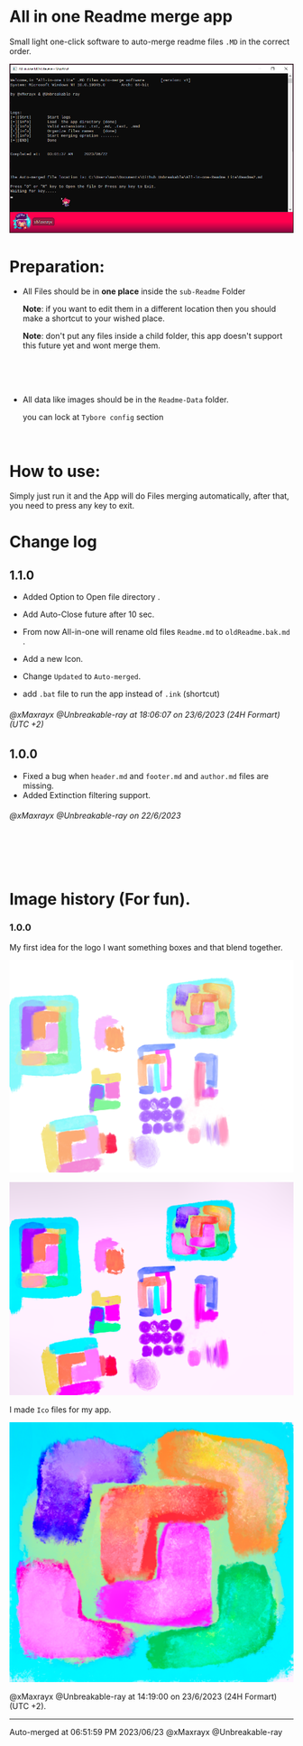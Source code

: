 # All in one Readme merge app

Small light one-click software to auto-merge readme files `.MD` in the correct order.

![image-20230622030211616](./sub-readme/readme-data/image-20230622030211616.png)

# Preparation:

- All Files should be in **one place** inside the `sub-Readme` Folder 

  **Note**: if you want to edit them in a different location then you should make a shortcut to your wished place.

  **Note**: don't put any files inside a child folder, this app doesn't support this future yet and wont merge them.

  <br><br><br>

- All data like images should be in the `Readme-Data` folder.

  you can lock at `Tybore config`  section

  <br>

# How to use:

Simply just run it and the App will do Files merging automatically, after that, you need to press any key to exit.


# Change log

## 1.1.0

 

- Added Option to Open file directory .

- Add Auto-Close future after 10 sec.

- From now All-in-one will rename old files  `Readme.md` to `oldReadme.bak.md` .

- Add a new Icon.

- Change `Updated` to `Auto-merged`.

- add `.bat` file to run the app instead of `.ink` (shortcut)

###### @xMaxrayx @Unbreakable-ray           at 18:06:07  on 23/6/2023    (24H Formart)  (UTC +2)





## 1.0.0


  - Fixed a bug when `header.md` and `footer.md` and `author.md` files are missing.
  - Added Extinction filtering support.

###### @xMaxrayx @Unbreakable-ray           on 22/6/2023  

<br><br><br>

# Image history (For fun).



### 1.0.0   

My first idea for the logo I want something boxes and that blend together.

![logo-row](./sub-readme/readme-data/logo-row.png)

![logo-mod](./sub-readme/readme-data/logo-mod-1687522385738-2.png)

I made `Ico` files for my app.

![logo](./sub-readme/readme-data/logo.png)

@xMaxrayx @Unbreakable-ray   at 14:19:00  on 23/6/2023   (24H Formart)  (UTC +2).

------



Auto-merged at 06:51:59 PM 2023/06/23	@xMaxrayx	@Unbreakable-ray

